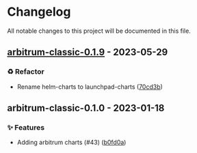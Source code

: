 # Changelog

All notable changes to this project will be documented in this file.

## [arbitrum-classic-0.1.9](https://github.com/graphops/launchpad-charts/compare/arbitrum-classic-0.1.0...arbitrum-classic-0.1.9) - 2023-05-29

### <!-- 2 -->♻️ Refactor

- Rename helm-charts to launchpad-charts ([70cd3b](https://github.com/graphops/launchpad-charts/commit/70cd3b7aed214e314ec0534bf845d687efab41d8))

## arbitrum-classic-0.1.0 - 2023-01-18

### <!-- 0 -->✨ Features

- Adding arbitrum charts (#43) ([b0fd0a](https://github.com/graphops/launchpad-charts/commit/b0fd0ac02c2b35e2a31ff4485688ed8877bd4bef))

